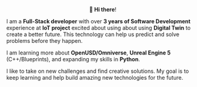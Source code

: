 <p align="center">👋 <b>Hi there</b>!</p>

I am a **Full-Stack developer** with over <b>3 years of Software Development</b> experience at <b>IoT project</b> excited about using about using **Digital Twin** to create a better future. This technology can help us predict and solve problems before they happen.

I am learning more about **OpenUSD/Omniverse**, **Unreal Engine 5** (C++/Blueprints), and expanding my skills in **Python**.

I like to take on new challenges and find creative solutions. My goal is to keep learning and help build amazing new technologies for the future.
